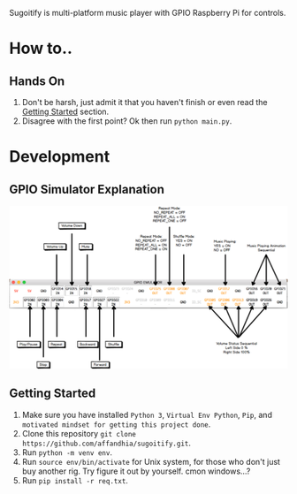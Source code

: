 Sugoitify is multi-platform music player with GPIO Raspberry Pi for controls.

# How to..
## Hands On
1. Don't be harsh, just admit it that you haven't finish or even read the [Getting Started](#getting-started) section.
2. Disagree with the first point? Ok then run `python main.py`.

# Development

## GPIO Simulator Explanation
![GPIO Explanatiob](src/image/GPIO_explanation.png)

## Getting Started
1. Make sure you have installed `Python 3`, `Virtual Env Python`, `Pip`, and `motivated mindset for getting this project done`.
2. Clone this repository `git clone https://github.com/affandhia/sugoitify.git`.
3. Run `python -m venv env`.
4. Run `source env/bin/activate` for Unix system, for those who don't just buy another rig. Try figure it out by yourself. cmon windows...?
5. Run `pip install -r req.txt`.

